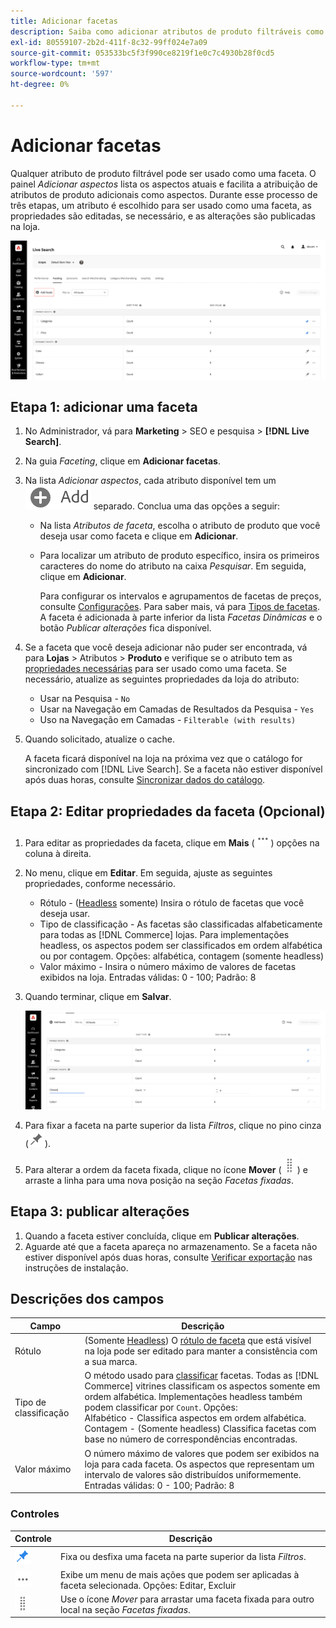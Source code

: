```yaml
---
title: Adicionar facetas
description: Saiba como adicionar atributos de produto filtráveis como [!DNL Live Search] facetas.
exl-id: 80559107-2b2d-411f-8c32-99ff024e7a09
source-git-commit: 053533bc5f3f990ce8219f1e0c7c4930b28f0cd5
workflow-type: tm+mt
source-wordcount: '597'
ht-degree: 0%

---
```


# Adicionar facetas

Qualquer atributo de produto filtrável pode ser usado como uma faceta. O painel *Adicionar aspectos* lista os aspectos atuais e facilita a atribuição de atributos de produto adicionais como aspectos. Durante esse processo de três etapas, um atributo é escolhido para ser usado como uma faceta, as propriedades são editadas, se necessário, e as alterações são publicadas na loja.

![Adicionar aspectos](assets/facets-add.png)

## Etapa 1: adicionar uma faceta

1. No Administrador, vá para **Marketing** > SEO e pesquisa > **[!DNL Live Search]**.
1. Na guia *Faceting*, clique em **Adicionar facetas**.
1. Na lista *Adicionar aspectos*, cada atributo disponível tem um ![Botão Adicionar](assets/btn-add.png) separado. Conclua uma das opções a seguir:

   * Na lista *Atributos de faceta*, escolha o atributo de produto que você deseja usar como faceta e clique em **Adicionar**.
   * Para localizar um atributo de produto específico, insira os primeiros caracteres do nome do atributo na caixa *Pesquisar*. Em seguida, clique em **Adicionar**.

     Para configurar os intervalos e agrupamentos de facetas de preços, consulte [Configurações](settings.md). Para saber mais, vá para [Tipos de facetas](facets-type.md).
A faceta é adicionada à parte inferior da lista *Facetas Dinâmicas* e o botão *Publicar alterações* fica disponível.

1. Se a faceta que você deseja adicionar não puder ser encontrada, vá para **Lojas** > Atributos > **Produto** e verifique se o atributo tem as [propriedades necessárias](facets.md) para ser usado como uma faceta. Se necessário, atualize as seguintes propriedades da loja do atributo:

   * Usar na Pesquisa - `No`
   * Usar na Navegação em Camadas de Resultados da Pesquisa - `Yes`
   * Uso na Navegação em Camadas - `Filterable (with results)`

1. Quando solicitado, atualize o cache.

   A faceta ficará disponível na loja na próxima vez que o catálogo for sincronizado com [!DNL Live Search]. Se a faceta não estiver disponível após duas horas, consulte [Sincronizar dados do catálogo](install.md#synchronize-catalog-data).

## Etapa 2: Editar propriedades da faceta (Opcional)

1. Para editar as propriedades da faceta, clique em **Mais** (![Mais seletor](assets/btn-more.png)) opções na coluna à direita.
1. No menu, clique em **Editar**. Em seguida, ajuste as seguintes propriedades, conforme necessário.

   * Rótulo - ([Headless](facets-type.md) somente) Insira o rótulo de facetas que você deseja usar.
   * Tipo de classificação - As facetas são classificadas alfabeticamente para todas as [!DNL Commerce] lojas. Para implementações headless, os aspectos podem ser classificados em ordem alfabética ou por contagem. Opções: alfabética, contagem (somente headless)
   * Valor máximo - Insira o número máximo de valores de facetas exibidos na loja. Entradas válidas: 0 - 100; Padrão: 8

1. Quando terminar, clique em **Salvar**.

   ![Editar facetas](assets/facet-edit.png)

1. Para fixar a faceta na parte superior da lista *Filtros*, clique no pino cinza (![Seletor de pinos](assets/btn-pin-gray.png)).
1. Para alterar a ordem da faceta fixada, clique no ícone **Mover** (![Mover seletor](assets/btn-move.png)) e arraste a linha para uma nova posição na seção *Facetas fixadas*.

## Etapa 3: publicar alterações

1. Quando a faceta estiver concluída, clique em **Publicar alterações**.
1. Aguarde até que a faceta apareça no armazenamento.
Se a faceta não estiver disponível após duas horas, consulte [Verificar exportação](install.md#synchronize-catalog-data) nas instruções de instalação.

## Descrições dos campos

| Campo | Descrição |
|--- |--- |
| Rótulo | (Somente [Headless](facets-type.md)) O [rótulo de faceta](facets-type.md) que está visível na loja pode ser editado para manter a consistência com a sua marca. |
| Tipo de classificação | O método usado para [classificar](facets-type.md) facetas. Todas as [!DNL Commerce] vitrines classificam os aspectos somente em ordem alfabética. Implementações headless também podem classificar por `Count`. Opções:<br />Alfabético - Classifica aspectos em ordem alfabética.<br />Contagem - (Somente headless) Classifica facetas com base no número de correspondências encontradas. |
| Valor máximo | O número máximo de valores que podem ser exibidos na loja para cada faceta. Os aspectos que representam um intervalo de valores são distribuídos uniformemente. Entradas válidas: 0 - 100; Padrão: 8 |

### Controles

| Controle | Descrição |
|--- |--- |
| ![Seletor de pinos](assets/btn-pin-blue.png) | Fixa ou desfixa uma faceta na parte superior da lista *Filtros*. |
| ![Mais seletor](assets/btn-more.png) | Exibe um menu de mais ações que podem ser aplicadas à faceta selecionada. Opções: Editar, Excluir |
| ![Mover seletor](assets/btn-move.png) | Use o ícone *Mover* para arrastar uma faceta fixada para outro local na seção *Facetas fixadas*. |
